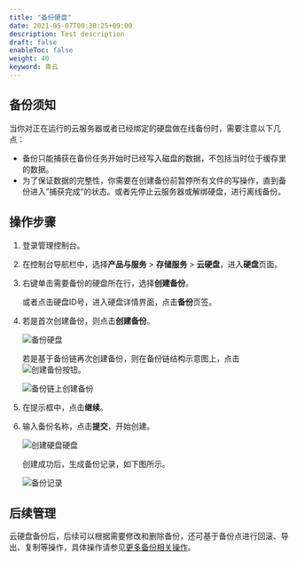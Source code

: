 ```yaml
---
title: "备份硬盘"
date: 2021-05-07T00:38:25+09:00
description: Test description
draft: false
enableToc: false
weight: 40
keyword: 青云
---
```


## 备份须知

当你对正在运行的云服务器或者已经绑定的硬盘做在线备份时，需要注意以下几点：

*   备份只能捕获在备份任务开始时已经写入磁盘的数据，不包括当时位于缓存里的数据。
*   为了保证数据的完整性，你需要在创建备份前暂停所有文件的写操作，直到备份进入”捕获完成”的状态。或者先停止云服务器或解绑硬盘，进行离线备份。

## 操作步骤

1. 登录管理控制台。

2. 在控制台导航栏中，选择**产品与服务** > **存储服务** > **云硬盘**，进入**硬盘**页面。

3. 右键单击需要备份的硬盘所在行，选择**创建备份**。

   或者点击硬盘ID号，进入硬盘详情界面，点击**备份**页签。

4. 若是首次创建备份，则点击**创建备份**。

   ![备份硬盘](/storage/disk/manual/_images/硬盘详情.png)

   若是基于备份链再次创建备份，则在备份链结构示意图上，点击![创建备份按钮](/storage/disk/manual/_images/创建备份按钮.png)。

   ![备份链上创建备份](/storage/disk/manual/_images/备份链上创建备份.png)

5. 在提示框中，点击**继续**。

6. 输入备份名称，点击**提交**，开始创建。

   ![创建硬盘硬盘](/storage/disk/manual/_images/创建硬盘备份.png)

   创建成功后，生成备份记录，如下图所示。

   ![备份记录](/storage/disk/manual/_images/create_basic_13.png)

## 后续管理

云硬盘备份后，后续可以根据需要修改和删除备份，还可基于备份点进行回滚、导出、复制等操作，具体操作请参见[更多备份相关操作](/storage/backup/manual/backup/)。